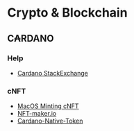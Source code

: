 # Crypto & Blockchain #

## C₳RDANO ##

### Help ###
* [Cardano StackExchange](https://cardano.stackexchange.com/)

### cNFT ###
* [MacOS Minting cNFT](https://github.com/Tyco-dev/cardano-node-macos-minting)
* [NFT-maker.io](https://www.nft-maker.io/)
* [Cardano-Native-Token](https://cardano-native-token.com/)

